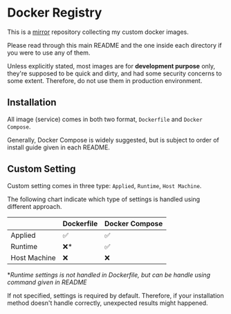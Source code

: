 # Docker Registry
This is a [mirror](https://hub.docker.com/u/tomy0000000) repository collecting my custom docker images.

Please read through this main README and the one inside each directory if you were to use any of them.

Unless explicitly stated, most images are for **development purpose** only, they're supposed to be quick and dirty, and had some security concerns to some extent. Therefore, do not use them in production environment.

## Installation

All image (service) comes in both two format, `Dockerfile` and `Docker Compose`.

Generally, Docker Compose is widely suggested, but is subject to order of install guide given in each README.

## Custom Setting

Custom setting comes in three type: `Applied`, `Runtime`, `Host Machine`.

The following chart indicate which type of settings is handled using different approach.

|              | Dockerfile | Docker Compose |
| ------------ | ---------- | -------------- |
| Applied      | ✅          | ✅              |
| Runtime      | ❌*         | ✅              |
| Host Machine | ❌          | ❌              |

\**Runtime settings is not handled in Dockerfile, but can be handle using command given in README*

If not specified, settings is required by default. Therefore, if your installation method doesn't handle correctly, unexpected results might happened.

